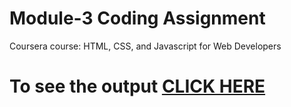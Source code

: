 

# Module-3 Coding Assignment

Coursera course: HTML, CSS, and Javascript for Web Developers

# To see the output [CLICK HERE](https://kamalsoni52.github.io/Assignment/Module%203/index.html)

